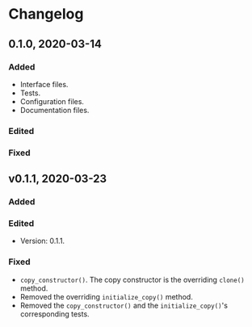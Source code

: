 # Changelog

## 0.1.0, 2020-03-14

### Added

- Interface files.
- Tests.
- Configuration files.
- Documentation files.

### Edited

### Fixed

## v0.1.1, 2020-03-23

### Added

### Edited

- Version: 0.1.1.

### Fixed

- `copy_constructor()`. The copy constructor is the overriding `clone()` method.
- Removed the overriding `initialize_copy()` method.
- Removed the `copy_constructor()` and the `initialize_copy()`'s corresponding 
tests.
